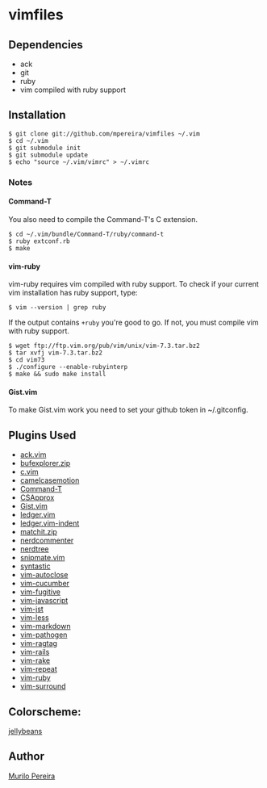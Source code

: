 # vimfiles

## Dependencies
  - ack
  - git
  - ruby
  - vim compiled with ruby support

## Installation
    $ git clone git://github.com/mpereira/vimfiles ~/.vim
    $ cd ~/.vim
    $ git submodule init
    $ git submodule update
    $ echo "source ~/.vim/vimrc" > ~/.vimrc

### Notes
#### Command-T
You also need to compile the Command-T's C extension.

    $ cd ~/.vim/bundle/Command-T/ruby/command-t
    $ ruby extconf.rb
    $ make

#### vim-ruby
vim-ruby requires vim compiled with ruby support. To check if your current vim
installation has ruby support, type:

    $ vim --version | grep ruby

If the output contains `+ruby` you're good to go. If not, you must compile vim
with ruby support.

    $ wget ftp://ftp.vim.org/pub/vim/unix/vim-7.3.tar.bz2
    $ tar xvfj vim-7.3.tar.bz2
    $ cd vim73
    $ ./configure --enable-rubyinterp
    $ make && sudo make install

#### Gist.vim
  To make Gist.vim work you need to set your github token in ~/.gitconfig.

## Plugins Used
  - [ack.vim](https://github.com/mileszs/ack.vim)
  - [bufexplorer.zip](https://github.com/vim-scripts/bufexplorer.zip)
  - [c.vim](https://github.com/vim-scripts/c.vim)
  - [camelcasemotion](https://github.com/vim-scripts/camelcasemotion)
  - [Command-T](https://github.com/wincent/Command-T)
  - [CSApprox](https://github.com/vim-scripts/CSApprox)
  - [Gist.vim](https://github.com/vim-scripts/Gist.vim)
  - [ledger.vim](https://github.com/vim-scripts/ledger.vim)
  - [ledger.vim-indent](https://github.com/vim-scripts/ledger.vim-indent)
  - [matchit.zip](https://github.com/vim-scripts/matchit.zip)
  - [nerdcommenter](https://github.com/scrooloose/nerdcommenter)
  - [nerdtree](https://github.com/scrooloose/nerdtree)
  - [snipmate.vim](https://github.com/msanders/snipmate.vim)
  - [syntastic](https://github.com/scrooloose/syntastic)
  - [vim-autoclose](https://github.com/Townk/vim-autoclose)
  - [vim-cucumber](https://github.com/tpope/vim-cucumber)
  - [vim-fugitive](https://github.com/tpope/vim-fugitive)
  - [vim-javascript](https://github.com/pangloss/vim-javascript.git)
  - [vim-jst](https://github.com/briancollins/vim-jst.git)
  - [vim-less](https://github.com/lunaru/vim-less)
  - [vim-markdown](https://github.com/plasticboy/vim-markdown)
  - [vim-pathogen](https://github.com/tpope/vim-pathogen)
  - [vim-ragtag](https://github.com/tpope/vim-ragtag)
  - [vim-rails](https://github.com/tpope/vim-rails)
  - [vim-rake](https://github.com/tpope/vim-rake)
  - [vim-repeat](https://github.com/tpope/vim-repeat)
  - [vim-ruby](https://github.com/vim-ruby/vim-ruby)
  - [vim-surround](https://github.com/tpope/vim-surround)

## Colorscheme:
  [jellybeans](https://github.com/vim-scripts/jellybeans.vim)

## Author
  [Murilo Pereira](http://murilopereira.com)
